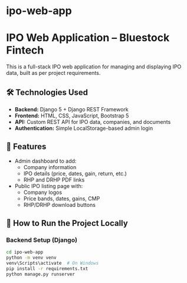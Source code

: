 # ipo-web-app
# IPO Web Application – Bluestock Fintech

This is a full-stack IPO web application for managing and displaying IPO data, built as per project requirements.

## 🛠 Technologies Used
- **Backend:** Django 5 + Django REST Framework
- **Frontend:** HTML, CSS, JavaScript, Bootstrap 5
- **API:** Custom REST API for IPO data, companies, and documents
- **Authentication:** Simple LocalStorage-based admin login

## 📁 Features
- Admin dashboard to add:
  - Company information
  - IPO details (price, dates, gain, return, etc.)
  - RHP and DRHP PDF links
- Public IPO listing page with:
  - Company logos
  - Price bands, dates, gains, CMP
  - RHP/DRHP download buttons

## 🚀 How to Run the Project Locally

### Backend Setup (Django)
```bash
cd ipo-web-app
python -m venv venv
venv\Scripts\activate  # On Windows
pip install -r requirements.txt
python manage.py runserver

